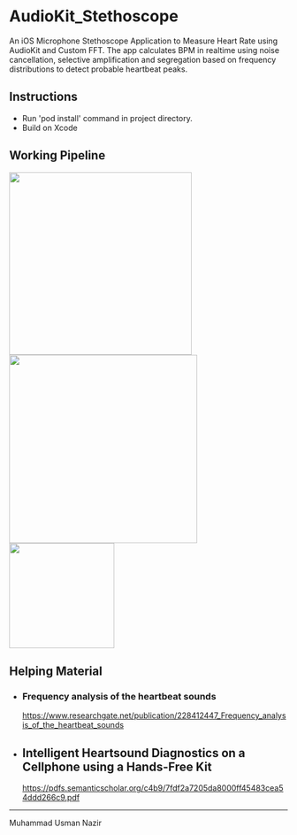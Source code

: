 # AudioKit_Stethoscope
An iOS Microphone Stethoscope Application to Measure Heart Rate using AudioKit and Custom FFT. The app calculates BPM in realtime using noise cancellation, selective amplification and segregation based on frequency distributions to detect probable heartbeat peaks.

## Instructions
- Run 'pod install' command in project directory.
- Build on Xcode

## Working Pipeline

<p align="left">
<img src="https://user-images.githubusercontent.com/15052850/63515199-ae382680-c503-11e9-8efe-d9ffd581b1cb.png" width = "330">
<img src="https://user-images.githubusercontent.com/15052850/63513865-c0649580-c500-11e9-982e-be4d163799ce.png" width = "340">
<img src="https://user-images.githubusercontent.com/15052850/63515270-e2abe280-c503-11e9-9fb0-801f0b7ac67b.png" width = "190">
</p>

## Helping Material



- ### Frequency analysis of the heartbeat sounds
    https://www.researchgate.net/publication/228412447_Frequency_analysis_of_the_heartbeat_sounds
    
- ## Intelligent Heartsound Diagnostics on a Cellphone using a Hands-Free Kit
    https://pdfs.semanticscholar.org/c4b9/7fdf2a7205da8000ff45483cea54ddd266c9.pdf
    
    
    
    
-----------------
Muhammad Usman Nazir
